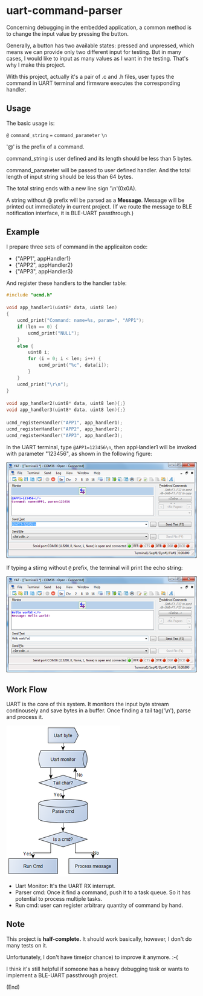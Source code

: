 # uart-command-parser
Concerning debugging in the embedded application, a common method is to change the input value by pressing the button. 

Generally, a button has two available states: pressed and unpressed, which means we can provide only two different input for testing. But in many cases, I would like to input as many values as I want in the testing. That's why I make this project.

With this project, actually it's a pair of .c and .h files, user types the command in UART terminal and firmware executes the corresponding handler.

## Usage

The basic usage is:

`@` `command_string` `=` `command_parameter` `\n`

'@' is the prefix of a command. 

command_string is user defined and its length should be less than 5 bytes.

command_parameter will be passed to user defined handler. And the total length of input string should be less than 64 bytes.

The total string ends with a new line sign '\n'(0x0A).

A string without @ prefix will be parsed as a **Message**. Message will be printed out immediately in current project. (If we route the message to BLE notification interface, it is BLE-UART passthrough.)

## Example

I prepare three sets of command in the applicaiton code:

- {"APP1", appHandler1}
- {"APP2", appHandler2}
- {"APP3", appHandler3} 

And register these handlers to the handler table:

```C
#include "ucmd.h"

void app_handler1(uint8* data, uint8 len)
{
    ucmd_print("Command: name=%s, param=", "APP1");
    if (len == 0) {
        ucmd_print("NULL");   
    }
    else {
        uint8 i;
        for (i = 0; i < len; i++) {
            ucmd_print("%c", data[i]);   
        }
    }
    ucmd_print("\r\n");
}

void app_handler2(uint8* data, uint8 len){;}
void app_handler3(uint8* data, uint8 len){;}

ucmd_registerHandler("APP1", app_handler1);
ucmd_registerHandler("APP2", app_handler2);
ucmd_registerHandler("APP3", app_handler3);
```

In the UART terminal, type `@APP1=123456\n`, then appHandler1 will be invoked with parameter "123456", as shown in the following figure:

![Command parser](./ucmd-cmd_parser.png)

If typing a stirng without `@` prefix, the terminal will print the echo string:

![Message echo](./ucmd-message.png)

## Work Flow

UART is the core of this system. It monitors the input byte stream continousely and save bytes in a buffer. Once finding a tail tag('\n'), parse and process it.

![work flow](./ucmd-flow.png)

- Uart Monitor: It's the UART RX interrupt.
- Parser cmd: Once it find a command, push it to a task queue. So it has potential to process multiple tasks.
- Run cmd: user can register arbitrary quantity of command by hand.

## Note

This project is **half-complete.** It should work basically, however, I don't do many tests on it.

Unfortunately, I don't have time(or chance) to improve it anymore. :-(

I think it's still helpful if someone has a heavy debugging task or wants to implement a BLE-UART passthrough project.

(End)